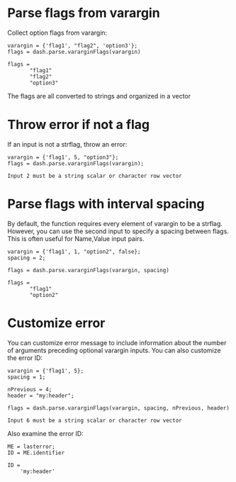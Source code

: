 # Parse flags from varargin

Collect option flags from varargin:

```in
varargin = {'flag1', "flag2", 'option3'};
flags = dash.parse.vararginFlags(varargin)
```

```out
flags =
       "flag1"
       "flag2"
       "option3"
```

The flags are all converted to strings and organized in a vector


# Throw error if not a flag

If an input is not a strflag, throw an error:

```in
varargin = {'flag1', 5, "option3"};
flags = dash.parse.vararginFlags(varargin);
```

```error
Input 2 must be a string scalar or character row vector
```


# Parse flags with interval spacing

By default, the function requires every element of varargin to be a strflag. However, you can use the second input to specify a spacing between flags. This is often useful for Name,Value input pairs.

```in
varargin = {'flag1', 1, "option2", false};
spacing = 2;

flags = dash.parse.vararginFlags(varargin, spacing)
```

```out
flags =
       "flag1"
       "option2"
```

# Customize error

You can customize error message to include information about the number of arguments preceding optional varargin inputs. You can also customize the error ID:

```in
varargin = {'flag1', 5};
spacing = 1;

nPrevious = 4;
header = "my:header";

flags = dash.parse.vararginFlags(varargin, spacing, nPrevious, header)
```

```error
Input 6 must be a string scalar or character row vector
```

Also examine the error ID:

```in
ME = lasterror;
ID = ME.identifier
```

```out
ID = 
    'my:header'
```